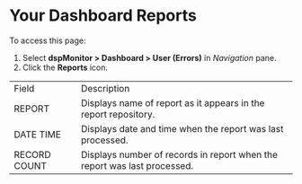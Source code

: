 # Your Dashboard Reports

To access this page:

1.  Select **dspMonitor \> Dashboard \> User (Errors)**
    in *Navigation* pane.
2.  Click the **Reports**
icon.

|              |                                                                          |
| ------------ | ------------------------------------------------------------------------ |
| Field        | Description                                                              |
| REPORT       | Displays name of report as it appears in the report repository.          |
| DATE TIME    | Displays date and time when the report was last processed.               |
| RECORD COUNT | Displays number of records in report when the report was last processed. |
